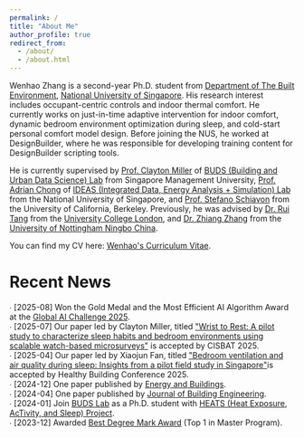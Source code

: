 ```yaml
---
permalink: /
title: "About Me"
author_profile: true
redirect_from: 
  - /about/
  - /about.html
---
```


Wenhao Zhang is a second-year Ph.D. student from [Department of The Built Environment](https://cde.nus.edu.sg/dbe/), [National University of Singapore](https://nus.edu.sg/). His research interest includes occupant-centric controls and indoor thermal comfort. He currently works on just-in-time adaptive intervention for indoor comfort, dynamic bedroom environment optimization during sleep, and cold-start personal comfort model design. Before joining the NUS, he worked at DesignBuilder, where he was responsible for developing training content for DesignBuilder scripting tools.

He is currently supervised by [Prof. Clayton Miller](https://cis.smu.edu.sg/faculty/profile/8346/clayton-miller) of [BUDS (Building and Urban Data Science) Lab](https://budslab.org/) from Singapore Management University, [Prof. Adrian Chong](https://cde.nus.edu.sg/dbe/staff/adrian-chong-dr/) of [IDEAS (Integrated Data, Energy Analysis + Simulation) Lab](https://ideaslab.io/) from the National University of Singapore, and [Prof. Stefano Schiavon](https://ced.berkeley.edu/people/stefano-schiavon) from the University of California, Berkeley. Previously, he was advised by [Dr. Rui Tang](https://profiles.ucl.ac.uk/82724) from the [University College London](https://www.ucl.ac.uk/bartlett/environment-energy-resources/bartlett-school-environment-energy-and-resources), and [Dr. Zhiang Zhang](https://research.nottingham.edu.cn/en/persons/zhiang-zhang) from the [University of Nottingham Ningbo China](https://www.nottingham.edu.cn/en/science-engineering/departments-schools/abe/home.aspx). 


You can find my CV here: [Wenhao's Curriculum Vitae](https://wenha0zhang.github.io/cv).

Recent News
======
∙ [2025-08] Won the Gold Medal and the Most Efficient AI Algorithm Award at the [Global AI Challenge 2025](https://www.globalaichallenge.com/en/competition/).<br />
∙ [2025-07] Our paper led by Clayton Miller, titled ["Wrist to Rest: A pilot study to characterize sleep habits and bedroom environments using scalable watch-based microsurveys"](researchgate.net/publication/393870238_Wrist_to_Rest_A_pilot_study_to_characterize_sleep_habits_and_bedroom_environments_using_scalable_watch-based_microsurveys?_sg%5B0%5D=0NarBWVXptWCep47Od-ZfKb2d95XKbE164ja2nGjZyGFjplotu0ufEbHKZId9rYl-S-Zb3GnXJS4xpMjVBqPWUryBg2W9aXuCnBsiYXh.Ti58BCo3uby5BUhObjHY63ebNOdG3zr8oGn1u8IwctuQUzoJTss60Lkin9PuAOtLyDuBOoTyqUJ-8Qk1dSn1Ig&_tp=eyJjb250ZXh0Ijp7ImZpcnN0UGFnZSI6Il9kaXJlY3QiLCJwYWdlIjoicHJvZmlsZSIsInBvc2l0aW9uIjoicGFnZUNvbnRlbnQifX0) is accepted by CISBAT 2025.<br />
∙ [2025-04] Our paper led by Xiaojun Fan, titled ["Bedroom ventilation and air quality during sleep: Insights from a pilot field study in Singapore"](https://www.researchgate.net/publication/394052941_Bedroom_ventilation_and_air_quality_during_sleep_Insights_from_a_pilot_field_study_in_Singapore)is accepted by Healthy Building Conference 2025.<br />
∙ [2024-12] One paper published by [Energy and Buildings](https://www.sciencedirect.com/science/article/pii/S037877882401363X).<br />
∙ [2024-04] One paper published by [Journal of Building Engineering](https://www.sciencedirect.com/science/article/pii/S2352710224010659?via%3Dihub).<br />
∙ [2024-01] Join [BUDS Lab](https://budslab.org/) as a Ph.D. student with [HEATS (Heat Exposure, AcTivity, and Sleep) Project](https://www.linkedin.com/pulse/heats-project-stefano-schiavon-mfk5c/). <br />
∙ [2023-12] Awarded [Best Degree Mark Award](https://wenha0zhang.github.io/assets/bseer_prize_letter.pdf) (Top 1 in Master Program).<br />


